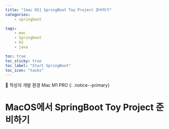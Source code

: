 ```yaml
---
title: "[mac OS] SpringBoot Toy Project 준비하기"
categories:
    - springboot

tags:
    - mac
    - Springboot
    - h2
    - java

toc: true
toc_sticky: true
toc_label: "Start SpringBoot"
toc_icon: "tasks"
---
```


📌 작성자 개발 환경 Mac M1 PRO
{: .notice--primary}

# MacOS에서 SpringBoot Toy Project 준비하기
